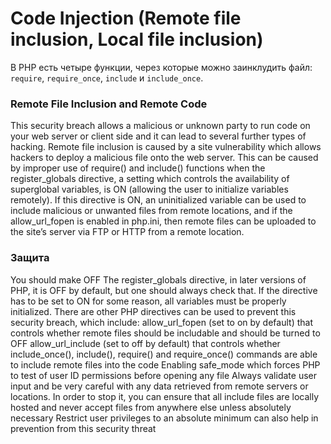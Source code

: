 # Code Injection (Remote file inclusion, Local file inclusion)

В PHP есть четыре функции, через которые можно заинклудить файл: `require`, `require_once`, `include` и `include_once`.


### Remote File Inclusion and Remote Code 

This security breach allows a malicious or unknown party to run code on your web server or client side and it can lead to several further types of hacking. Remote file inclusion is caused by a site vulnerability which allows hackers to deploy a malicious file onto the web server. This can be caused by improper use of require() and include() functions when the register_globals directive, a setting which controls the availability of superglobal variables, is ON (allowing the user to initialize variables remotely). If this directive is ON, an uninitialized variable can be used to include malicious or unwanted files from remote locations, and if the allow_url_fopen is enabled in php.ini, then remote files can be uploaded to the site’s server via FTP or HTTP from a remote location.


### Защита


You should make OFF The register_globals directive, in later versions of PHP, it is OFF by default, but one should always check that. If the directive has to be set to ON for some reason, all variables must be properly initialized.
There are other PHP directives can be used to prevent this security breach, which include:
allow_url_fopen (set to on by default) that controls whether remote files should be includable and should be turned to OFF
allow_url_include (set to off by default) that controls whether include_once(), include(), require() and require_once() commands are able to include remote files into the code
Enabling safe_mode which forces PHP to test of user ID permissions before opening any file
Always validate user input and be very careful with any data retrieved from remote servers or locations. In order to stop it, you can ensure that all include files are locally hosted and never accept files from anywhere else unless absolutely necessary
Restrict user privileges to an absolute minimum can also help in prevention from this security threat